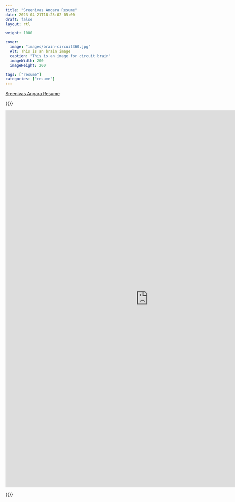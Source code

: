 ```yaml
---
title: "Sreenivas Angara Resume"
date: 2023-04-21T18:25:02-05:00
draft: false
layout: rtl

weight: 1000

cover:
  image: "images/brain-circuit360.jpg"
  Alt: This is an brain image
  caption: "This is an image for circuit brain"
  imageWidth: 200
  imageHeight: 200

tags: ["resume"]
categories: ["resume"]
---
```


[Sreenivas Angara Resume](https://1drv.ms/b/s!AvWe2XCN4ByLmSKzYqx5M9UbtfRA?e=fdSbOh)

{{<rawhtml>}}

<iframe src="https://onedrive.live.com/embed?cid=8B1CE08D70D99EF5&resid=8B1CE08D70D99EF5%213234&authkey=AIBN8wYOOuuZilU&em=2" width="910" height="1200" frameborder="0" scrolling="no"></iframe>

{{</rawhtml>}}
